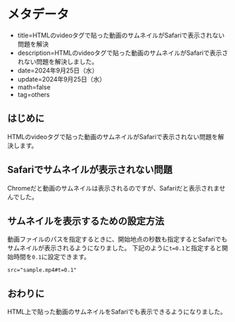 # メタデータ
- title=HTMLのvideoタグで貼った動画のサムネイルがSafariで表示されない問題を解決
- description=HTMLのvideoタグで貼った動画のサムネイルがSafariで表示されない問題を解決しました。
- date=2024年9月25日（水）
- update=2024年9月25日（水）
- math=false
- tag=others

## はじめに
HTMLのvideoタグで貼った動画のサムネイルがSafariで表示されない問題を解決します。

## Safariでサムネイルが表示されない問題
Chromeだと動画のサムネイルは表示されるのですが、Safariだと表示されませんでした。

## サムネイルを表示するための設定方法
動画ファイルのパスを指定するときに、開始地点の秒数も指定するとSafariでもサムネイルが表示されるようになりました。
下記のように`t=0.1`と指定すると開始時間を`0.1`に設定できます。

```
src="sample.mp4#t=0.1"
```

## おわりに
HTML上で貼った動画のサムネイルをSafariでも表示できるようになりました。
